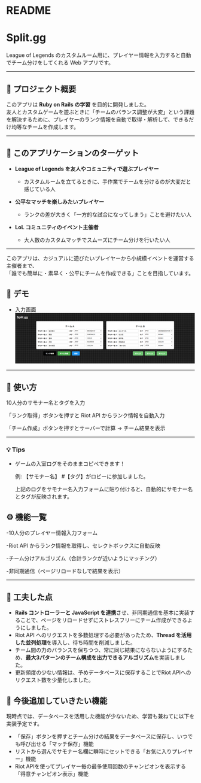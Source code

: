 # README

# Split.gg  
League of Legends のカスタムルーム用に、プレイヤー情報を入力すると自動でチーム分けをしてくれる Web アプリです。  

---

## 📌 プロジェクト概要
このアプリは **Ruby on Rails の学習** を目的に開発しました。  
友人とカスタムゲームを遊ぶときに「チームのバランス調整が大変」という課題を解決するために、プレイヤーのランク情報を自動で取得・解析して、できるだけ均等なチームを作成します。  

---

## 🎯 このアプリケーションのターゲット

- **League of Legends を友人やコミュニティで遊ぶプレイヤー**  
  - カスタムルームを立てるときに、手作業でチームを分けるのが大変だと感じている人  

- **公平なマッチを楽しみたいプレイヤー**  
  - ランクの差が大きく「一方的な試合になってしまう」ことを避けたい人  

- **LoL コミュニティのイベント主催者**  
  - 大人数のカスタムマッチでスムーズにチーム分けを行いたい人  

---

このアプリは、カジュアルに遊びたいプレイヤーから小規模イベントを運営する主催者まで、  
「誰でも簡単に・素早く・公平にチームを作成できる」ことを目指しています。

## 🚀 デモ
- 入力画面  
  ![入力画面サンプル](docs/images/form.png)  

---

## 📖 使い方

10人分のサモナー名とタグを入力

「ランク取得」ボタンを押すと Riot API からランク情報を自動入力

「チーム作成」ボタンを押すとサーバーで計算 → チーム結果を表示

---

### 💡 Tips
- ゲームの入室ログをそのままコピペできます！  

  例: 【サモナー名】 #【タグ】がロビーに参加しました。

  上記のログをサモナー名入力フォームに貼り付けると、自動的にサモナー名とタグが反映されます。

## ⚙️ 機能一覧

-10人分のプレイヤー情報入力フォーム

-Riot API からランク情報を取得し、セレクトボックスに自動反映

-チーム分けアルゴリズム（合計ランクが近いようにマッチング）

-非同期通信（ページリロードなしで結果を表示）

---

## 📝 工夫した点

- **Rails コントローラーと JavaScript を連携**させ、非同期通信を基本に実装することで、ページをリロードせずにストレスフリーにチーム作成ができるようにしました。  
- Riot API へのリクエストを多数処理する必要があったため、**Thread を活用した並列処理**を導入し、待ち時間を削減しました。  
- チーム間の力のバランスを保ちつつ、常に同じ結果にならないようにするため、**最大3パターンのチーム構成を出力できるアルゴリズム**を実装しました。
- 更新頻度の少ない情報は、予めデータベースに保存することでRiot APIへのリクエスト数を少量化しました。

## 🔮 今後追加していきたい機能
現時点では、データベースを活用した機能が少ないため、学習も兼ねてに以下を実装予定です。
- 「保存」ボタンを押すとチーム分けの結果をデータベースに保存し、いつでも呼び出せる「マッチ保存」機能
- リストから選んでサモナー名欄に瞬時にセットできる「お気に入りプレイヤー」機能
- Riot APIを使ってプレイヤー毎の最多使用回数のチャンピオンを表示する「得意チャンピオン表示」機能

